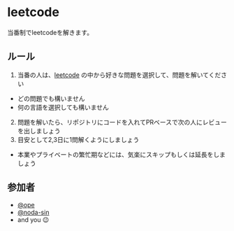 # leetcode

当番制でleetcodeを解きます。

## ルール

1. 当番の人は、[leetcode](https://leetcode.com/) の中から好きな問題を選択して、問題を解いてください
  - どの問題でも構いません
  - 何の言語を選択しても構いません
2. 問題を解いたら、リポジトリにコードを入れてPRベースで次の人にレビューを出しましょう
3. 目安として2,3日に1問解くようにしましょう
  - 本業やプライベートの繁忙期などには、気楽にスキップもしくは延長をしましょう

## 参加者

- [@ope](https://github.com/ope)
- [@noda-sin](https://github.com/noda-sin)
- and you 😉
